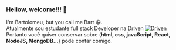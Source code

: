 ### Hellow, welcome!!! 👋
I'm Bartolomeu, but you call me Bart 😀.<br> 
Atualmente sou estudante full stack Developer na Driven [![Driven](https://uploads-ssl.webflow.com/62235d098ddf9185c2d74422/622569d790c71401f76a44cb_favicon-32.png)](https://www.driven.com.br/)<br>
Portanto você quiser conservar sobre (**html, css, javaScript, React, NodeJS, MongoDB...**) pode contar comigo.

